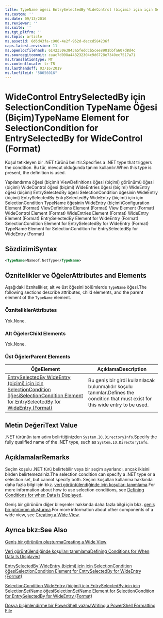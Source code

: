 ```yaml
---
title: TypeName öğesi EntrySelectedBy WideControl (biçimi) için için SelectionCondition için | Microsoft Docs
ms.custom: ''
ms.date: 09/13/2016
ms.reviewer: ''
ms.suite: ''
ms.tgt_pltfrm: ''
ms.topic: article
ms.assetid: 6d6d43fa-c900-4e2f-952d-deccd584236f
caps.latest.revision: 11
ms.openlocfilehash: 6142350e3843a5feddcb5cee8901bbfa607d8d4c
ms.sourcegitcommit: caac7d098a448232304c9d6728e7340ec7517a71
ms.translationtype: MT
ms.contentlocale: tr-TR
ms.lasthandoff: 03/16/2019
ms.locfileid: "58056016"
---
```

# <a name="typename-element-for-selectioncondition-for-entryselectedby-for-widecontrol-format"></a><span data-ttu-id="dfa35-102">WideControl EntrySelectedBy için SelectionCondition TypeName Öğesi (Biçim)</span><span class="sxs-lookup"><span data-stu-id="dfa35-102">TypeName Element for SelectionCondition for EntrySelectedBy for WideControl (Format)</span></span>

<span data-ttu-id="dfa35-103">Koşul tetikleyen bir .NET türünü belirtir.</span><span class="sxs-lookup"><span data-stu-id="dfa35-103">Specifies a .NET type that triggers the condition.</span></span> <span data-ttu-id="dfa35-104">Bu tür, mevcut olduğunda tanımı kullanılır.</span><span class="sxs-lookup"><span data-stu-id="dfa35-104">When this type is present, the definition is used.</span></span>

<span data-ttu-id="dfa35-105">Yapılandırma öğesi (biçimi) ViewDefinitions öğesi (biçimi) görünümü öğesi (biçimi) WideControl öğesi (biçimi) WideEntries öğesi (biçimi) WideEntry öğesi (biçimi) EntrySelectedBy öğesi SelectionCondition öğesinin WideEntry (biçimi) EntrySelectedBy EntrySelectedBy WideEntry (biçimi) için için SelectionCondition TypeName öğesinin WideEntry (biçimi)</span><span class="sxs-lookup"><span data-stu-id="dfa35-105">Configuration Element (Format) ViewDefinitions Element (Format) View Element (Format) WideControl Element (Format) WideEntries Element (Format) WideEntry Element (Format) EntrySelectedBy Element for WideEntry (Format) SelectionCondition Element for EntrySelectedBy for WideEntry (Format) TypeName Element for SelectionCondition for EntrySelectedBy for WideEntry (Format)</span></span>

## <a name="syntax"></a><span data-ttu-id="dfa35-106">Sözdizimi</span><span class="sxs-lookup"><span data-stu-id="dfa35-106">Syntax</span></span>

```xml
<TypeName>Nameof.NetType</TypeName>
```

## <a name="attributes-and-elements"></a><span data-ttu-id="dfa35-107">Öznitelikler ve Öğeler</span><span class="sxs-lookup"><span data-stu-id="dfa35-107">Attributes and Elements</span></span>

<span data-ttu-id="dfa35-108">Aşağıdaki öznitelikler, alt ve üst öğesini bölümlerde `TypeName` öğesi.</span><span class="sxs-lookup"><span data-stu-id="dfa35-108">The following sections describe attributes, child elements, and the parent element of the `TypeName` element.</span></span>

### <a name="attributes"></a><span data-ttu-id="dfa35-109">Öznitelikler</span><span class="sxs-lookup"><span data-stu-id="dfa35-109">Attributes</span></span>

<span data-ttu-id="dfa35-110">Yok.</span><span class="sxs-lookup"><span data-stu-id="dfa35-110">None.</span></span>

### <a name="child-elements"></a><span data-ttu-id="dfa35-111">Alt Öğeler</span><span class="sxs-lookup"><span data-stu-id="dfa35-111">Child Elements</span></span>

<span data-ttu-id="dfa35-112">Yok.</span><span class="sxs-lookup"><span data-stu-id="dfa35-112">None.</span></span>

### <a name="parent-elements"></a><span data-ttu-id="dfa35-113">Üst Öğeler</span><span class="sxs-lookup"><span data-stu-id="dfa35-113">Parent Elements</span></span>

|<span data-ttu-id="dfa35-114">Öğe</span><span class="sxs-lookup"><span data-stu-id="dfa35-114">Element</span></span>|<span data-ttu-id="dfa35-115">Açıklama</span><span class="sxs-lookup"><span data-stu-id="dfa35-115">Description</span></span>|
|-------------|-----------------|
|[<span data-ttu-id="dfa35-116">EntrySelectedBy WideEntry (biçimi) için için SelectionCondition öğesi</span><span class="sxs-lookup"><span data-stu-id="dfa35-116">SelectionCondition Element for EntrySelectedBy for WideEntry (Format)</span></span>](./selectioncondition-element-for-entryselectedby-for-widecontrol-format.md)|<span data-ttu-id="dfa35-117">Bu geniş bir girdi kullanılacak bulunmalıdır koşulu tanımlar.</span><span class="sxs-lookup"><span data-stu-id="dfa35-117">Defines the condition that must exist for this wide entry to be used.</span></span>|

## <a name="text-value"></a><span data-ttu-id="dfa35-118">Metin Değeri</span><span class="sxs-lookup"><span data-stu-id="dfa35-118">Text Value</span></span>

<span data-ttu-id="dfa35-119">.NET türünün tam adını belirttiğinizden `System.IO.DirectoryInfo`.</span><span class="sxs-lookup"><span data-stu-id="dfa35-119">Specify the fully qualified name of the .NET type, such as `System.IO.DirectoryInfo`.</span></span>

## <a name="remarks"></a><span data-ttu-id="dfa35-120">Açıklamalar</span><span class="sxs-lookup"><span data-stu-id="dfa35-120">Remarks</span></span>

<span data-ttu-id="dfa35-121">Seçim koşulu .NET türü belirtebilir veya bir seçim ayarlandı, ancak ikisini birden belirtemezsiniz.</span><span class="sxs-lookup"><span data-stu-id="dfa35-121">The selection condition can specify a .NET type or a selection set, but cannot specify both.</span></span> <span data-ttu-id="dfa35-122">Seçimi koşulları kullanma hakkında daha fazla bilgi için bkz. [veri görüntülendiğinde için koşulları tanımlama](./defining-conditions-for-displaying-data.md).</span><span class="sxs-lookup"><span data-stu-id="dfa35-122">For more information about how to use selection conditions, see [Defining Conditions for when Data is Displayed](./defining-conditions-for-displaying-data.md).</span></span>

<span data-ttu-id="dfa35-123">Geniş bir görünüm diğer bileşenler hakkında daha fazla bilgi için bkz. [geniş bir görünüm oluşturma](./creating-a-wide-view.md).</span><span class="sxs-lookup"><span data-stu-id="dfa35-123">For more information about other components of a wide view, see [Creating a Wide View](./creating-a-wide-view.md).</span></span>

## <a name="see-also"></a><span data-ttu-id="dfa35-124">Ayrıca bkz:</span><span class="sxs-lookup"><span data-stu-id="dfa35-124">See Also</span></span>

[<span data-ttu-id="dfa35-125">Geniş bir görünüm oluşturma</span><span class="sxs-lookup"><span data-stu-id="dfa35-125">Creating a Wide View</span></span>](./creating-a-wide-view.md)

[<span data-ttu-id="dfa35-126">Veri görüntülendiğinde koşulları tanımlama</span><span class="sxs-lookup"><span data-stu-id="dfa35-126">Defining Conditions for When Data Is Displayed</span></span>](./defining-conditions-for-displaying-data.md)

[<span data-ttu-id="dfa35-127">EntrySelectedBy WideEntry (biçimi) için için SelectionCondition öğesi</span><span class="sxs-lookup"><span data-stu-id="dfa35-127">SelectionCondition Element for EntrySelectedBy for WideEntry (Format)</span></span>](./selectioncondition-element-for-entryselectedby-for-widecontrol-format.md)

[<span data-ttu-id="dfa35-128">SelectionCondition WideEntry (biçimi) için EntrySelectedBy için için SelectionSetName öğesi</span><span class="sxs-lookup"><span data-stu-id="dfa35-128">SelectionSetName Element for SelectionCondition for EntrySelectedBy for WideEntry (Format)</span></span>](./selectionsetname-element-for-selectioncondition-for-entryselectedby-for-wideentry-format.md)

[<span data-ttu-id="dfa35-129">Dosya biçimlendirme bir PowerShell yazma</span><span class="sxs-lookup"><span data-stu-id="dfa35-129">Writing a PowerShell Formatting File</span></span>](./writing-a-powershell-formatting-file.md)
